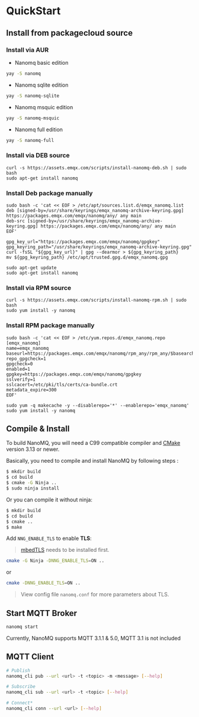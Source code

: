 # QuickStart

## Install from packagecloud source

### Install via AUR

- Nanomq basic edition

```bash
yay -S nanomq
```

- Nanomq sqlite edition

```bash
yay -S nanomq-sqlite
```

- Nanomq msquic edition

```bash
yay -S nanomq-msquic
```

- Nanomq full edition

```bash
yay -S nanomq-full
```

### Install via DEB source

```shell
curl -s https://assets.emqx.com/scripts/install-nanomq-deb.sh | sudo bash
sudo apt-get install nanomq
```

### Install Deb package manually 
```shell
sudo bash -c 'cat << EOF > /etc/apt/sources.list.d/emqx_nanomq.list
deb [signed-by=/usr/share/keyrings/emqx_nanomq-archive-keyring.gpg] https://packages.emqx.com/emqx/nanomq/any/ any main
deb-src [signed-by=/usr/share/keyrings/emqx_nanomq-archive-keyring.gpg] https://packages.emqx.com/emqx/nanomq/any/ any main
EOF'

gpg_key_url="https://packages.emqx.com/emqx/nanomq/gpgkey"
gpg_keyring_path="/usr/share/keyrings/emqx_nanomq-archive-keyring.gpg"
curl -fsSL "${gpg_key_url}" | gpg --dearmor > ${gpg_keyring_path}
mv ${gpg_keyring_path} /etc/apt/trusted.gpg.d/emqx_nanomq.gpg

sudo apt-get update
sudo apt-get install nanomq
```



### Install via RPM source

```shell
curl -s https://assets.emqx.com/scripts/install-nanomq-rpm.sh | sudo bash
sudo yum install -y nanomq
```

### Install RPM package manually 

```shell
sudo bash -c 'cat << EOF > /etc/yum.repos.d/emqx_nanomq.repo
[emqx_nanomq]
name=emqx_nanomq
baseurl=https://packages.emqx.com/emqx/nanomq/rpm_any/rpm_any/$basearch
repo_gpgcheck=1
gpgcheck=0
enabled=1
gpgkey=https://packages.emqx.com/emqx/nanomq/gpgkey
sslverify=1
sslcacert=/etc/pki/tls/certs/ca-bundle.crt
metadata_expire=300
EOF'

sudo yum -q makecache -y --disablerepo='*' --enablerepo='emqx_nanomq'
sudo yum install -y nanomq
```

## Compile & Install

To build NanoMQ, you will need a C99 compatible compiler and [CMake](https://www.cmake.org/) version 3.13 or newer.

Basically, you need to compile and install NanoMQ by following steps :

```bash
$ mkdir build
$ cd build
$ cmake -G Ninja ..
$ sudo ninja install
```

Or you can compile it without ninja:

```bash
$ mkdir build 
$ cd build
$ cmake .. 
$ make
```

Add `NNG_ENABLE_TLS` to enable **TLS**:
>[mbedTLS](https://tls.mbed.org) needs to be installed first.
```bash
cmake -G Ninja -DNNG_ENABLE_TLS=ON ..
```
or
```bash
cmake -DNNG_ENABLE_TLS=ON ..
```
> View config file `nanomq.conf` for more parameters about TLS.

## Start MQTT Broker

```bash
nanomq start
```

Currently, NanoMQ supports MQTT 3.1.1 & 5.0, MQTT 3.1 is not included



## MQTT Client

```bash
# Publish
nanomq_cli pub --url <url> -t <topic> -m <message> [--help]

# Subscribe
nanomq_cli sub --url <url> -t <topic> [--help]

# Connect*
nanomq_cli conn --url <url> [--help]
```
